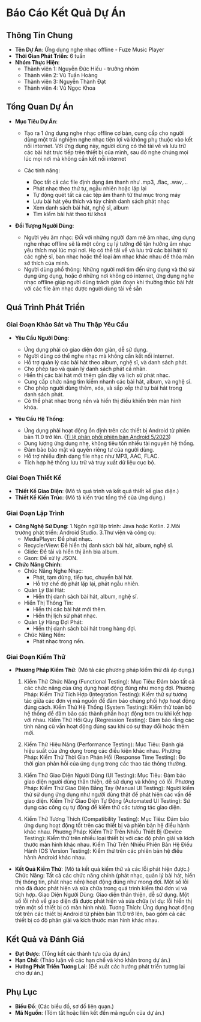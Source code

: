 # Báo Cáo Kết Quả Dự Án

## Thông Tin Chung
- **Tên Dự Án**: Ứng dụng nghe nhạc offline - Fuze Music Player
- **Thời Gian Phát Triển**: 6 tuần
- **Nhóm Thực Hiện**:
  - Thành viên 1: Nguyễn Đức Hiếu - trưởng nhóm
  - Thành viên 2: Vũ Tuấn Hoàng
  - Thành viên 3: Nguyễn Thành Đạt
  - Thành viên 4: Vũ Ngọc Khoa

## Tổng Quan Dự Án
- **Mục Tiêu Dự Án**:
  - Tạo ra 1 ứng dụng nghe nhạc offline cơ bản, cung cấp cho người dùng một trải nghiệm nghe nhạc tiện lợi và không phụ thuộc vào kết nối internet. Với ứng dụng này, người dùng có thể tải về và lưu trữ các bài hát trực tiếp trên thiết bị của mình, sau đó nghe chúng mọi lúc mọi nơi mà không cần kết nối internet

  - Các tính năng: 
    - Đọc tất cả các file định dạng âm thanh như .mp3, .flac, .wav,...
    - Phát nhạc theo thứ tự, ngẫu nhiên hoặc lặp lại
    - Tự động quét tất cả các tệp âm thanh từ thư mục trong máy
    - Lưu bài hát yêu thích và tùy chỉnh danh sách phát nhạc
    - Xem danh sách bài hát, nghệ sĩ, album
    - Tìm kiếm bài hát theo từ khoá

- **Đối Tượng Người Dùng**:
  - Người yêu âm nhạc: Đối với những người đam mê âm nhạc, ứng dụng nghe nhạc offline sẽ là một công cụ lý tưởng để tận hưởng âm nhạc yêu thích mọi lúc mọi nơi. Họ có thể tải về và lưu trữ các bài hát từ các nghệ sĩ, ban nhạc hoặc thể loại âm nhạc khác nhau để thỏa mãn sở thích của mình.
  - Người dùng phổ thông: Những người mới tìm đến ứng dụng và thử sử dụng ứng dụng, hoặc ở những nơi không có internet, ứng dụng nghe nhạc offline giúp người dùng trách gián đoạn khi thưởng thức bài hát với các file âm nhạc được người dùng tải về sẵn


## Quá Trình Phát Triển
### Giai Đoạn Khảo Sát và Thu Thập Yêu Cầu
- **Yêu Cầu Người Dùng**:
  - Ứng dụng phải có giao diện đơn giản, dễ sử dụng.
  - Người dùng có thể nghe nhạc mà không cần kết nối internet.
  - Hỗ trợ quản lý các bài hát theo album, nghệ sĩ, và danh sách phát.
  - Cho phép tạo và quản lý danh sách phát cá nhân.
  - Hiển thị các bài hát mới thêm gần đây và lịch sử phát nhạc.
  - Cung cấp chức năng tìm kiếm nhanh các bài hát, album, và nghệ sĩ.
  - Cho phép người dùng thêm, xóa, và sắp xếp thứ tự bài hát trong danh sách phát.
  - Có thể phát nhạc trong nền và hiển thị điều khiển trên màn hình khóa.

- **Yêu Cầu Hệ Thống**:
  - Ứng dụng phải hoạt động ổn định trên các thiết bị Android từ phiên bản 11.0 trở lên. ([Tỉ lệ phân phối phiên bản Android 5/2023](https://tinhte.vn/thread/ti-le-phan-phoi-phien-ban-android-thang-5-android-13-co-gan-15-thi-phan-11-van-dan-dau.3677386/))
  - Dung lượng ứng dụng nhẹ, không tiêu tốn nhiều tài nguyên hệ thống.
  - Đảm bảo bảo mật và quyền riêng tư của người dùng.
  - Hỗ trợ nhiều định dạng file nhạc như MP3, AAC, FLAC.
  - Tích hợp hệ thống lưu trữ và truy xuất dữ liệu cục bộ.


### Giai Đoạn Thiết Kế
- **Thiết Kế Giao Diện**:
  (Mô tả quá trình và kết quả thiết kế giao diện.)
- **Thiết Kế Kiến Trúc**:
  (Mô tả kiến trúc tổng thể của ứng dụng.)

### Giai Đoạn Lập Trình
- **Công Nghệ Sử Dụng**:
  1.Ngôn ngữ lập trình: Java hoặc Kotlin.
  2.Môi trường phát triển: Android Studio.
  3.Thư viện và công cụ:
    - MediaPlayer: Để phát nhạc.  
    - RecyclerView: Để hiển thị danh sách bài hát, album, nghệ sĩ.
    - Glide: Để tải và hiển thị ảnh bìa album.
    - Gson: Để xử lý JSON.
- **Chức Năng Chính**:
  - Chức Năng Nghe Nhạc:
    - Phát, tạm dừng, tiếp tục, chuyển bài hát.
    - Hỗ trợ chế độ phát lặp lại, phát ngẫu nhiên.
  - Quản Lý Bài Hát:
    - Hiển thị danh sách bài hát, album, nghệ sĩ.
  - Hiển Thị Thông Tin:
    - Hiển thị các bài hát mới thêm.
    - Hiển thị lịch sử phát nhạc.
  - Quản Lý Hàng Đợi Phát:
    - Hiển thị danh sách bài hát trong hàng đợi.
  - Chức Năng Nền:
    - Phát nhạc trong nền.


### Giai Đoạn Kiểm Thử
- **Phương Pháp Kiểm Thử**:
  (Mô tả các phương pháp kiểm thử đã áp dụng.)
  1. Kiểm Thử Chức Năng (Functional Testing):
  Mục Tiêu: Đảm bảo tất cả các chức năng của ứng dụng hoạt động đúng như mong đợi.
  Phương Pháp:
  Kiểm Thử Tích Hợp (Integration Testing): Kiểm thử sự tương tác giữa các đơn vị mã nguồn để đảm bảo chúng phối hợp hoạt động đúng cách.
  Kiểm Thử Hệ Thống (System Testing): Kiểm thử toàn bộ hệ thống để đảm bảo các thành phần hoạt động trơn tru khi kết hợp với nhau.
  Kiểm Thử Hồi Quy (Regression Testing): Đảm bảo rằng các tính năng cũ vẫn hoạt động đúng sau khi có sự thay đổi hoặc thêm mới.

  2. Kiểm Thử Hiệu Năng (Performance Testing):
  Mục Tiêu: Đánh giá hiệu suất của ứng dụng trong các điều kiện khác nhau.
  Phương Pháp:
  Kiểm Thử Thời Gian Phản Hồi (Response Time Testing): Đo thời gian phản hồi của ứng dụng trong các thao tác thông thường.

  3. Kiểm Thử Giao Diện Người Dùng (UI Testing):
  Mục Tiêu: Đảm bảo giao diện người dùng thân thiện, dễ sử dụng và không có lỗi.
  Phương Pháp:
  Kiểm Thử Giao Diện Bằng Tay (Manual UI Testing): Người kiểm thử sử dụng ứng dụng như người dùng thật để phát hiện các vấn đề giao diện.
  Kiểm Thử Giao Diện Tự Động (Automated UI Testing): Sử dụng các công cụ tự động để kiểm thử các tương tác giao diện.

  4. Kiểm Thử Tương Thích (Compatibility Testing):
  Mục Tiêu: Đảm bảo ứng dụng hoạt động tốt trên các thiết bị và phiên bản hệ điều hành khác nhau.
  Phương Pháp:
  Kiểm Thử Trên Nhiều Thiết Bị (Device Testing): Kiểm thử trên nhiều loại thiết bị với các độ phân giải và kích thước màn hình khác nhau.
  Kiểm Thử Trên Nhiều Phiên Bản Hệ Điều Hành (OS Version Testing): Kiểm thử trên các phiên bản hệ điều hành Android khác nhau.
  
- **Kết Quả Kiểm Thử**:
  (Mô tả kết quả kiểm thử và các lỗi phát hiện được.)
Chức Năng: Tất cả các chức năng chính (phát nhạc, quản lý bài hát, hiển thị thông tin, phát nhạc nền) hoạt động đúng như mong đợi. Một số lỗi nhỏ đã được phát hiện và sửa chữa trong quá trình kiểm thử đơn vị và tích hợp.
Giao Diện Người Dùng: Giao diện thân thiện, dễ sử dụng. Một số lỗi nhỏ về giao diện đã được phát hiện và sửa chữa (ví dụ: lỗi hiển thị trên một số thiết bị có màn hình nhỏ).
Tương Thích: Ứng dụng hoạt động tốt trên các thiết bị Android từ phiên bản 11.0 trở lên, bao gồm cả các thiết bị có độ phân giải và kích thước màn hình khác nhau.

## Kết Quả và Đánh Giá
- **Đạt Được**:
  (Tổng kết các thành tựu của dự án.)
- **Hạn Chế**:
  (Thảo luận về các hạn chế và khó khăn trong dự án.)
- **Hướng Phát Triển Tương Lai**:
  (Đề xuất các hướng phát triển tương lai cho dự án.)

## Phụ Lục
- **Biểu Đồ**:
  (Các biểu đồ, sơ đồ liên quan.)
- **Mã Nguồn**:
  (Tóm tắt hoặc liên kết đến mã nguồn của dự án.)
